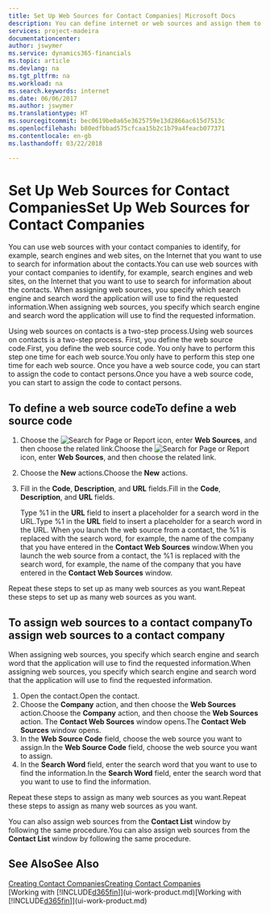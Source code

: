 ```yaml
---
title: Set Up Web Sources for Contact Companies| Microsoft Docs
description: You can define internet or web sources and assign them to a contact company to help identify how you want to search for information about your contacts.
services: project-madeira
documentationcenter: 
author: jswymer
ms.service: dynamics365-financials
ms.topic: article
ms.devlang: na
ms.tgt_pltfrm: na
ms.workload: na
ms.search.keywords: internet
ms.date: 06/06/2017
ms.author: jswymer
ms.translationtype: HT
ms.sourcegitcommit: bec0619be0a65e3625759e13d2866ac615d7513c
ms.openlocfilehash: b80edfbbad575cfcaa15b2c1b79a4feacb077371
ms.contentlocale: en-gb
ms.lasthandoff: 03/22/2018

---
```

# <a name="set-up-web-sources-for-contact-companies"></a><span data-ttu-id="9fe8b-103">Set Up Web Sources for Contact Companies</span><span class="sxs-lookup"><span data-stu-id="9fe8b-103">Set Up Web Sources for Contact Companies</span></span>
<span data-ttu-id="9fe8b-104">You can use web sources with your contact companies to identify, for example, search engines and web sites, on the Internet that you want to use to search for information about the contacts.</span><span class="sxs-lookup"><span data-stu-id="9fe8b-104">You can use web sources with your contact companies to identify, for example, search engines and web sites, on the Internet that you want to use to search for information about the contacts.</span></span> <span data-ttu-id="9fe8b-105">When assigning web sources, you specify which search engine and search word the application will use to find the requested information.</span><span class="sxs-lookup"><span data-stu-id="9fe8b-105">When assigning web sources, you specify which search engine and search word the application will use to find the requested information.</span></span>

<span data-ttu-id="9fe8b-106">Using web sources on contacts is a two-step process.</span><span class="sxs-lookup"><span data-stu-id="9fe8b-106">Using web sources on contacts is a two-step process.</span></span> <span data-ttu-id="9fe8b-107">First, you define the web source code.</span><span class="sxs-lookup"><span data-stu-id="9fe8b-107">First, you define the web source code.</span></span> <span data-ttu-id="9fe8b-108">You only have to perform this step one time for each web source.</span><span class="sxs-lookup"><span data-stu-id="9fe8b-108">You only have to perform this step one time for each web source.</span></span> <span data-ttu-id="9fe8b-109">Once you have a web source code, you can start to assign the code to contact persons.</span><span class="sxs-lookup"><span data-stu-id="9fe8b-109">Once you have a web source code, you can start to assign the code to contact persons.</span></span>

## <a name="to-define-a-web-source-code"></a><span data-ttu-id="9fe8b-110">To define a web source code</span><span class="sxs-lookup"><span data-stu-id="9fe8b-110">To define a web source code</span></span>
1. <span data-ttu-id="9fe8b-111">Choose the ![Search for Page or Report](media/ui-search/search_small.png "Search for Page or Report icon") icon, enter **Web Sources**, and then choose the related link.</span><span class="sxs-lookup"><span data-stu-id="9fe8b-111">Choose the ![Search for Page or Report](media/ui-search/search_small.png "Search for Page or Report icon") icon, enter **Web Sources**, and then choose the related link.</span></span>
2. <span data-ttu-id="9fe8b-112">Choose the **New** actions.</span><span class="sxs-lookup"><span data-stu-id="9fe8b-112">Choose the **New** actions.</span></span>
3. <span data-ttu-id="9fe8b-113">Fill in the **Code**, **Description**, and **URL** fields.</span><span class="sxs-lookup"><span data-stu-id="9fe8b-113">Fill in the **Code**, **Description**, and **URL** fields.</span></span>

    <span data-ttu-id="9fe8b-114">Type %1 in the **URL** field to insert a placeholder for a search word in the URL.</span><span class="sxs-lookup"><span data-stu-id="9fe8b-114">Type %1 in the **URL** field to insert a placeholder for a search word in the URL.</span></span> <span data-ttu-id="9fe8b-115">When you launch the web source from a contact, the %1 is replaced with the search word, for example, the name of the company that you have entered in the **Contact Web Sources** window.</span><span class="sxs-lookup"><span data-stu-id="9fe8b-115">When you launch the web source from a contact, the %1 is replaced with the search word, for example, the name of the company that you have entered in the **Contact Web Sources** window.</span></span>

<span data-ttu-id="9fe8b-116">Repeat these steps to set up as many web sources as you want.</span><span class="sxs-lookup"><span data-stu-id="9fe8b-116">Repeat these steps to set up as many web sources as you want.</span></span>

## <a name="to-assign-web-sources-to-a-contact-company"></a><span data-ttu-id="9fe8b-117">To assign web sources to a contact company</span><span class="sxs-lookup"><span data-stu-id="9fe8b-117">To assign web sources to a contact company</span></span>
<span data-ttu-id="9fe8b-118">When assigning web sources, you specify which search engine and search word that the application will use to find the requested information.</span><span class="sxs-lookup"><span data-stu-id="9fe8b-118">When assigning web sources, you specify which search engine and search word that the application will use to find the requested information.</span></span>

1. <span data-ttu-id="9fe8b-119">Open the contact.</span><span class="sxs-lookup"><span data-stu-id="9fe8b-119">Open the contact.</span></span>
2. <span data-ttu-id="9fe8b-120">Choose the **Company** action, and then choose the **Web Sources** action.</span><span class="sxs-lookup"><span data-stu-id="9fe8b-120">Choose the **Company** action, and then choose the **Web Sources** action.</span></span> <span data-ttu-id="9fe8b-121">The **Contact Web Sources** window opens.</span><span class="sxs-lookup"><span data-stu-id="9fe8b-121">The **Contact Web Sources** window opens.</span></span>
3. <span data-ttu-id="9fe8b-122">In the **Web Source Code** field, choose the web source you want to assign.</span><span class="sxs-lookup"><span data-stu-id="9fe8b-122">In the **Web Source Code** field, choose the web source you want to assign.</span></span>
4. <span data-ttu-id="9fe8b-123">In the **Search Word** field, enter the search word that you want to use to find the information.</span><span class="sxs-lookup"><span data-stu-id="9fe8b-123">In the **Search Word** field, enter the search word that you want to use to find the information.</span></span>

<span data-ttu-id="9fe8b-124">Repeat these steps to assign as many web sources as you want.</span><span class="sxs-lookup"><span data-stu-id="9fe8b-124">Repeat these steps to assign as many web sources as you want.</span></span>

<span data-ttu-id="9fe8b-125">You can also assign web sources from the **Contact List** window by following the same procedure.</span><span class="sxs-lookup"><span data-stu-id="9fe8b-125">You can also assign web sources from the **Contact List** window by following the same procedure.</span></span>

## <a name="see-also"></a><span data-ttu-id="9fe8b-126">See Also</span><span class="sxs-lookup"><span data-stu-id="9fe8b-126">See Also</span></span>
[<span data-ttu-id="9fe8b-127">Creating Contact Companies</span><span class="sxs-lookup"><span data-stu-id="9fe8b-127">Creating Contact Companies</span></span>](marketing-create-contact-companies.md)  
<span data-ttu-id="9fe8b-128">[Working with [!INCLUDE[d365fin](includes/d365fin_md.md)]](ui-work-product.md)</span><span class="sxs-lookup"><span data-stu-id="9fe8b-128">[Working with [!INCLUDE[d365fin](includes/d365fin_md.md)]](ui-work-product.md)</span></span>

